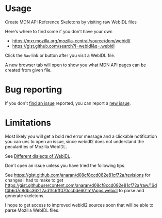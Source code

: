 # Usage

Create MDN API Reference Skeletons by visiting raw WebIDL files

Here's where to find some if you don't have your own

* https://mxr.mozilla.org/mozilla-central/source/dom/webidl/
* https://gist.github.com/search?l=webidl&q=.webidl

Click the `Raw` link or button after you visit a WebIDL file.

A new browser tab will open to show you what MDN API pages can be created from given file.

# Bug reporting

If you don't
[find an issue](https://github.com/anaran/webidl2mdn/issues?utf8=%E2%9C%93&q=is%3Aissue+error)
reported, you can report a [new issue](https://github.com/anaran/webidl2mdn/issues).

# Limitations

Most likely you will get a bold red error message and a clickable notification you can ues
to open an issue,
since webidl2 does not understand the pecularities of Mozilla WebIDL.

See
[Different dialects of WebIDL](https://developer.mozilla.org/en-US/docs/MDN/Contribute/Howto/Write_an_API_reference/Information_contained_in_a_WebIDL_file#Different_dialects_of_WebIDL)
.

Don't open an issue unless you have tried the following tips.

See
https://gist.github.com/anaran/d08cf8ccd082e81cf72a/revisions
for changes I had to make to get
https://gist.githubusercontent.com/anaran/d08cf8ccd082e81cf72a/raw/16df4b6d7c8dbc36212ad11c6ff070ccbde601a1/Apps.webidl
to parse and generate skeletons.

I hope to get access to improved webidl2 sources soon that will be able to parse Mozilla WebIDL files.


